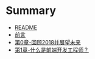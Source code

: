 # Summary

* [README](README.md)
* [前言](/overview.md)
* [第0章-回顾2018并展望未来](/Recap-of-2018.md)
* [第1章-什么是前端开发工程师？](/What-Is-a-Front-end-Developer.md)




